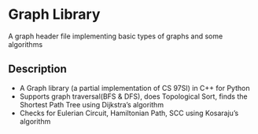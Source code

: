 # Graph Library
A graph header file implementing basic types of graphs and some algorithms


## Description
- A Graph library (a partial implementation of CS 97SI) in C++ for Python
- Supports graph traversal(BFS & DFS), does Topological Sort, finds the Shortest Path Tree using Dijkstra’s algorithm
- Checks for Eulerian Circuit, Hamiltonian Path, SCC using Kosaraju’s algorithm